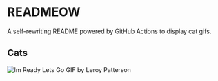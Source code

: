 # READMEOW

A self-rewriting README powered by GitHub Actions to display cat gifs.

## Cats

![Im Ready Lets Go GIF by Leroy Patterson](https://media2.giphy.com/media/CjmvTCZf2U3p09Cn0h/200.gif?cid=9acd02daftmv1r2jkby0lcbapu3tbu091p04qkr97v580c7y&ep=v1_gifs_search&rid=200.gif&ct=g)
